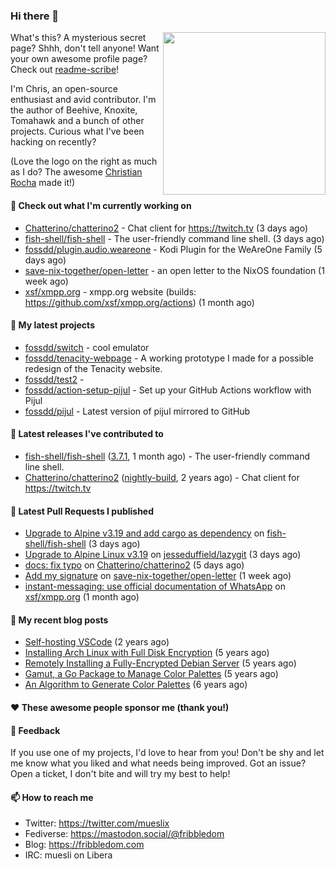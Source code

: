### Hi there 👋

<img align="right" src="https://raw.githubusercontent.com/muesli/muesli/master/assets/termenv.png" width="260">

What's this? A mysterious secret page? Shhh, don't tell anyone!
Want your own awesome profile page? Check out [readme-scribe](https://github.com/muesli/readme-scribe)!

I'm Chris, an open-source enthusiast and avid contributor. I'm the author of Beehive, Knoxite, Tomahawk and a bunch
of other projects. Curious what I've been hacking on recently?

(Love the logo on the right as much as I do? The awesome [Christian Rocha](https://github.com/meowgorithm/) made it!)

#### 👷 Check out what I'm currently working on

- [Chatterino/chatterino2](https://github.com/Chatterino/chatterino2) - Chat client for https://twitch.tv (3 days ago)
- [fish-shell/fish-shell](https://github.com/fish-shell/fish-shell) - The user-friendly command line shell. (3 days ago)
- [fossdd/plugin.audio.weareone](https://github.com/fossdd/plugin.audio.weareone) - Kodi Plugin for the WeAreOne Family (5 days ago)
- [save-nix-together/open-letter](https://github.com/save-nix-together/open-letter) - an open letter to the NixOS foundation (1 week ago)
- [xsf/xmpp.org](https://github.com/xsf/xmpp.org) - xmpp.org website (builds: https://github.com/xsf/xmpp.org/actions) (1 month ago)

#### 🌱 My latest projects

- [fossdd/switch](https://github.com/fossdd/switch) - cool emulator
- [fossdd/tenacity-webpage](https://github.com/fossdd/tenacity-webpage) - A working prototype I made for a possible redesign of the Tenacity website.
- [fossdd/test2](https://github.com/fossdd/test2) - 
- [fossdd/action-setup-pijul](https://github.com/fossdd/action-setup-pijul) - Set up your GitHub Actions workflow with Pijul
- [fossdd/pijul](https://github.com/fossdd/pijul) - Latest version of pijul mirrored to GitHub

#### 🔭 Latest releases I've contributed to

- [fish-shell/fish-shell](https://github.com/fish-shell/fish-shell) ([3.7.1](https://github.com/fish-shell/fish-shell/releases/tag/3.7.1), 1 month ago) - The user-friendly command line shell.
- [Chatterino/chatterino2](https://github.com/Chatterino/chatterino2) ([nightly-build](https://github.com/Chatterino/chatterino2/releases/tag/nightly-build), 2 years ago) - Chat client for https://twitch.tv

#### 🔨 Latest Pull Requests I published

- [Upgrade to Alpine v3.19 and add cargo as dependency](https://github.com/fish-shell/fish-shell/pull/10471) on [fish-shell/fish-shell](https://github.com/fish-shell/fish-shell) (3 days ago)
- [Upgrade to Alpine Linux v3.19](https://github.com/jesseduffield/lazygit/pull/3541) on [jesseduffield/lazygit](https://github.com/jesseduffield/lazygit) (3 days ago)
- [docs: fix typo](https://github.com/Chatterino/chatterino2/pull/5368) on [Chatterino/chatterino2](https://github.com/Chatterino/chatterino2) (5 days ago)
- [Add my signature](https://github.com/save-nix-together/open-letter/pull/119) on [save-nix-together/open-letter](https://github.com/save-nix-together/open-letter) (1 week ago)
- [instant-messaging: use official documentation of WhatsApp](https://github.com/xsf/xmpp.org/pull/1355) on [xsf/xmpp.org](https://github.com/xsf/xmpp.org) (1 month ago)

#### 📜 My recent blog posts

- [Self-hosting VSCode](https://fribbledom.com/posts/selfhosting-vscode/) (2 years ago)
- [Installing Arch Linux with Full Disk Encryption](https://fribbledom.com/posts/encrypted-arch-install/) (5 years ago)
- [Remotely Installing a Fully-Encrypted Debian Server](https://fribbledom.com/posts/encrypted-remote-debian-install/) (5 years ago)
- [Gamut, a Go Package to Manage Color Palettes](https://fribbledom.com/posts/gamut-package-to-handle-color-palettes/) (5 years ago)
- [An Algorithm to Generate Color Palettes](https://fribbledom.com/posts/an-algorithm-to-generate-color-palettes/) (6 years ago)

#### ❤️ These awesome people sponsor me (thank you!)


#### 💬 Feedback

If you use one of my projects, I'd love to hear from you! Don't be shy and let me know what you liked
and what needs being improved. Got an issue? Open a ticket, I don't bite and will try my best to help!

#### 📫 How to reach me

- Twitter: https://twitter.com/mueslix
- Fediverse: https://mastodon.social/@fribbledom
- Blog: https://fribbledom.com
- IRC: muesli on Libera
